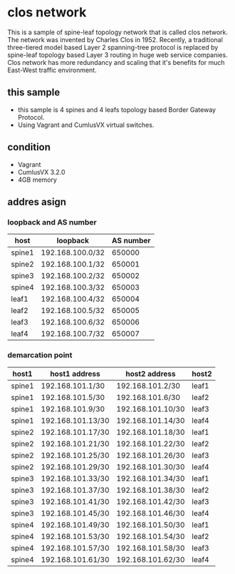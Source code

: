 # clos network
This is a sample of spine-leaf topology network that is called clos network. The network was invented by Charles Clos in 1952. Recently, a traditional three-tiered model based Layer 2 spanning-tree protocol is replaced by spine-leaf topology based Layer 3 routing in huge web service companies. Clos network has more redundancy and scaling that it's benefits for much East-West traffic environment. 

## this sample
* this sample is 4 spines and 4 leafs topology based Border Gateway Protocol.
* Using Vagrant and CumlusVX virtual switches. 

## condition
* Vagrant
* CumlusVX 3.2.0
* 4GB memory

## addres asign
### loopback and AS number
| host    | loopback         | AS number |
|---------|------------------|-----------|
| spine1  | 192.168.100.0/32 | 650000    |
| spine2  | 192.168.100.1/32 | 650001    |
| spine3  | 192.168.100.2/32 | 650002    |
| spine4  | 192.168.100.3/32 | 650003    |
| leaf1   | 192.168.100.4/32 | 650004    |
| leaf2   | 192.168.100.5/32 | 650005    |
| leaf3   | 192.168.100.6/32 | 650006    |
| leaf4   | 192.168.100.7/32 | 650007    |

### demarcation point
| host1   | host1 address      | host2 address      | host2   |
|---------|--------------------|--------------------|---------|
| spine1  | 192.168.101.1/30   | 192.168.101.2/30   | leaf1   |
| spine1  | 192.168.101.5/30   | 192.168.101.6/30   | leaf2   |
| spine1  | 192.168.101.9/30   | 192.168.101.10/30  | leaf3   |
| spine1  | 192.168.101.13/30  | 192.168.101.14/30  | leaf4   |
| spine2  | 192.168.101.17/30  | 192.168.101.18/30  | leaf1   |
| spine2  | 192.168.101.21/30  | 192.168.101.22/30  | leaf2   |
| spine2  | 192.168.101.25/30  | 192.168.101.26/30  | leaf3   |
| spine2  | 192.168.101.29/30  | 192.168.101.30/30  | leaf4   |
| spine3  | 192.168.101.33/30  | 192.168.101.34/30  | leaf1   |
| spine3  | 192.168.101.37/30  | 192.168.101.38/30  | leaf2   |
| spine3  | 192.168.101.41/30  | 192.168.101.42/30  | leaf3   |
| spine3  | 192.168.101.45/30  | 192.168.101.46/30  | leaf4   |
| spine4  | 192.168.101.49/30  | 192.168.101.50/30  | leaf1   |
| spine4  | 192.168.101.53/30  | 192.168.101.54/30  | leaf2   |
| spine4  | 192.168.101.57/30  | 192.168.101.58/30  | leaf3   |
| spine4  | 192.168.101.61/30  | 192.168.101.62/30  | leaf4   |
